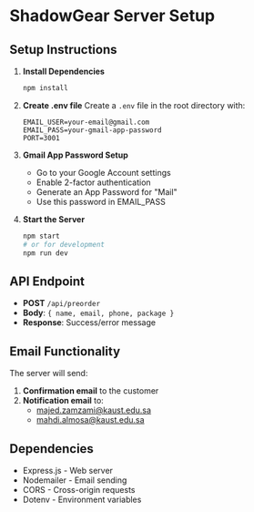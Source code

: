 # ShadowGear Server Setup

## Setup Instructions

1. **Install Dependencies**
   ```bash
   npm install
   ```

2. **Create .env file**
   Create a `.env` file in the root directory with:
   ```
   EMAIL_USER=your-email@gmail.com
   EMAIL_PASS=your-gmail-app-password
   PORT=3001
   ```

3. **Gmail App Password Setup**
   - Go to your Google Account settings
   - Enable 2-factor authentication
   - Generate an App Password for "Mail"
   - Use this password in EMAIL_PASS

4. **Start the Server**
   ```bash
   npm start
   # or for development
   npm run dev
   ```

## API Endpoint

- **POST** `/api/preorder`
- **Body**: `{ name, email, phone, package }`
- **Response**: Success/error message

## Email Functionality

The server will send:
1. **Confirmation email** to the customer
2. **Notification email** to:
   - majed.zamzami@kaust.edu.sa
   - mahdi.almosa@kaust.edu.sa

## Dependencies

- Express.js - Web server
- Nodemailer - Email sending
- CORS - Cross-origin requests
- Dotenv - Environment variables
